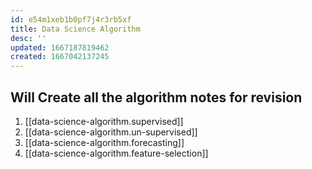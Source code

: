 ```yaml
---
id: e54m1xeb1b0pf7j4r3rb5xf
title: Data Science Algorithm
desc: ''
updated: 1667187819462
created: 1667042137245
---
```


Will Create all the algorithm notes for revision
---

1. [[data-science-algorithm.supervised]]
2. [[data-science-algorithm.un-supervised]]
3. [[data-science-algorithm.forecasting]]
4. [[data-science-algorithm.feature-selection]]